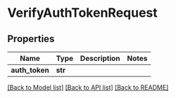 # VerifyAuthTokenRequest

## Properties
Name | Type | Description | Notes
------------ | ------------- | ------------- | -------------
**auth_token** | **str** |  | 

[[Back to Model list]](../README.md#documentation-for-models) [[Back to API list]](../README.md#documentation-for-api-endpoints) [[Back to README]](../README.md)


